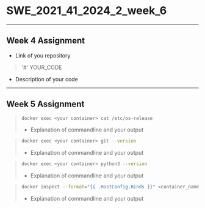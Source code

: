 # SWE_2021_41_2024_2_week_6
---
## Week 4 Assignment
* Link of you repository
> '#' YOUR_CODE
* Description of your code 
---
## Week 5 Assignment
> ```bash
> docker exec <your container> cat /etc/os-release
> ```
>* Explanation of commandline and your output

> ```bash
> docker exec <your container> git --version
> ```
>* Explanation of commandline and your output

> ```bash
> docker exec <your container> python3 --version
> ```
>* Explanation of commandline and your output

> ```bash
> docker inspect --format="{{ .HostConfig.Binds }}" <container_name>
> ```
>* Explanation of commandline and your output
